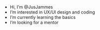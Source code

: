 - Hi, I’m @JusJammes
- I’m interested in UX/UI design and coding
- I’m currently learning the basics 
- I’m looking for a mentor


<!---
JusJammes/JusJammes is a ✨ special ✨ repository because its `README.md` (this file) appears on your GitHub profile.
You can click the Preview link to take a look at your changes.
--->
